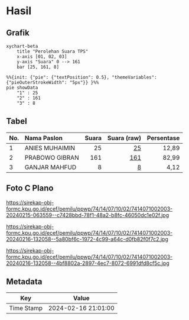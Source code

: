 # Hasil

## Grafik

```mermaid
xychart-beta
    title "Perolehan Suara TPS"
    x-axis [01, 02, 03]
    y-axis "Suara" 0 --> 161
    bar [25, 161, 8]
```

```mermaid
%%{init: {"pie": {"textPosition": 0.5}, "themeVariables": {"pieOuterStrokeWidth": "5px"}} }%%
pie showData
    "1" : 25
    "2" : 161
    "3" : 8
```

## Tabel

| No. | Nama Paslon    | Suara | Suara (raw) | Persentase |
|:--- |:-------------- | -----:| -----------:| ----------:|
| 1   | ANIES MUHAIMIN | 25    | [25][p-1]   | 12,89      |
| 2   | PRABOWO GIBRAN | 161   | [161][p-2]  | 82,99      |
| 3   | GANJAR MAHFUD  | 8     | [8][p-3]    | 4,12       |


[p-1]: https://github.com/gigit-pemilu/pemilu-2024-74-sulawesi-tenggara/blob/main/pilpres/hitung-suara/sub/74-sulawesi-tenggara/sub/14-buton-tengah/sub/07-sangia-wambulu/sub/1002-tolandona/sub/003-tps/sub/paslon-1.txt
[p-2]: https://github.com/gigit-pemilu/pemilu-2024-74-sulawesi-tenggara/blob/main/pilpres/hitung-suara/sub/74-sulawesi-tenggara/sub/14-buton-tengah/sub/07-sangia-wambulu/sub/1002-tolandona/sub/003-tps/sub/paslon-2.txt
[p-3]: https://github.com/gigit-pemilu/pemilu-2024-74-sulawesi-tenggara/blob/main/pilpres/hitung-suara/sub/74-sulawesi-tenggara/sub/14-buton-tengah/sub/07-sangia-wambulu/sub/1002-tolandona/sub/003-tps/sub/paslon-3.txt

## Foto C Plano

https://sirekap-obj-formc.kpu.go.id/ecef/pemilu/ppwp/74/14/07/10/02/7414071002003-20240215-063559--c7428bbd-78f1-48a2-b8fc-46050dc1e02f.jpg

https://sirekap-obj-formc.kpu.go.id/ecef/pemilu/ppwp/74/14/07/10/02/7414071002003-20240216-132058--5a80bf6c-1972-4c99-a64c-d0fb82f0f7c2.jpg

https://sirekap-obj-formc.kpu.go.id/ecef/pemilu/ppwp/74/14/07/10/02/7414071002003-20240216-132058--4bf8802a-2897-4ec7-8072-6991dfd8cf5c.jpg


## Metadata

| Key        | Value               |
| ---------- | ------------------- |
| Time Stamp | 2024-02-16 21:01:00 |



